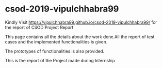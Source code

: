 # csod-2019-vipulchhabra99
Kindly Visit https://vipulchhabra99.github.io/csod-2019-vipulchhabra99/ for the report of CSOD Project Report

This page contains all the details about the work done.All the report of test cases and the implemented functionalities is given.

The prototypes of functionalities is also provided.

This is the report of the Project made during Internship
